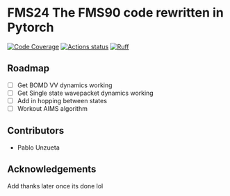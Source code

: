 # FMS24 The FMS90 code rewritten in Pytorch

<!-- Add pypi badges later -->
[![Code Coverage](https://codecov.io/gh/pablo-unzueta/fms-24/branch/main/graph/badge.svg)](https://codecov.io/gh/pablo-unzueta/fms-24)
[![Actions status](https://github.com/pablo-unzueta/fms-24/workflows/Basic%20Code%20Quality/badge.svg)](https://github.com/pablo-unzueta/fms-24/actions)
[![Ruff](https://img.shields.io/endpoint?url=https://raw.githubusercontent.com/charliermarsh/ruff/main/assets/badge/v1.json)](https://github.com/charliermarsh/ruff)

## Roadmap

- [ ] Get BOMD VV dynamics working
- [ ] Get Single state wavepacket dynamics working
- [ ] Add in hopping between states
- [ ] Workout AIMS algorithm

## Contributors

- Pablo Unzueta

## Acknowledgements
Add thanks later once its done lol